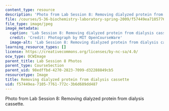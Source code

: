 ```yaml
---
content_type: resource
description: 'Photo from Lab Session 8: Removing dialyzed protein from dialysis cassette.'
file: /courses/5-36-biochemistry-laboratory-spring-2009/f57449ea71057761772c3b6d689dd487_Lab8_1.jpg
file_type: image/jpeg
image_metadata:
  caption: 'Lab Session 8: Removing dialyzed protein from dialysis cassette.'
  credit: 'Credit: Photograph by MIT OpenCourseWare'
  image-alt: 'Lab Session 8: Removing dialyzed protein from dialysis cassette.'
learning_resource_types: []
license: https://creativecommons.org/licenses/by-nc-sa/4.0/
ocw_type: OCWImage
parent_title: Lab Session 8 Photos
parent_type: CourseSection
parent_uid: 98edffbd-4270-2823-7099-d32288849cb5
resourcetype: Image
title: Removing dialyzed protein from dialysis cassette
uid: f57449ea-7105-7761-772c-3b6d689dd487
---
```

Photo from Lab Session 8: Removing dialyzed protein from dialysis cassette.